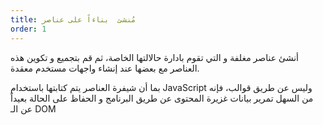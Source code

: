 ```yaml
---
title: مُنشئ  بناءاً على عناصر
order: 1
---
```


أنشئ عناصر مغلفة و التي تقوم بادارة حالالتها الخاصة، ثم قم بتجميع و تكوين هذه العناصر مع بعضها عند إنشاء واجهات مستخدم معقدة.

بما أن شيفرة العناصر يتم كتابتها باستخدام JavaScript وليس عن طريق قوالب، فإنه من السهل تمرير بيانات غزيرة المحتوى عن طريق البرنامج و الحفاظ على الحالة بعيداً عن الـ DOM  